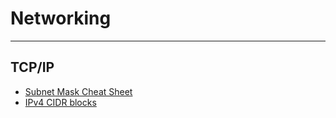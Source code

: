 # Networking

----------

## TCP/IP ##

- [Subnet Mask Cheat Sheet](https://www.aelius.com/njh/subnet_sheet.html)
- [IPv4 CIDR blocks](https://en.wikipedia.org/wiki/Classless_Inter-Domain_Routing#IPv4_CIDR_blocks)
